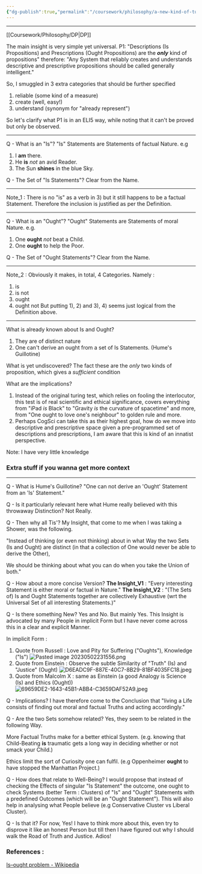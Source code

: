 ```yaml
---
{"dg-publish":true,"permalink":"/coursework/philosophy/a-new-kind-of-turing-test/","noteIcon":""}
---
```


---
[[Coursework/Philosophy/DP\|DP]]

The main insight is very simple yet universal. 
P1: "Descriptions (Is Propositions) and Prescriptions (Ought Propositions) are the ***only*** kind of propositions"
therefore:
"Any System that reliably creates and understands descriptive and prescriptive propositions should be called generally intelligent."

So, I smuggled in 3 extra categories that should be further specified
1) reliable (some kind of a measure)
2) create (well, easy!)
3) understand (synonym for "already represent")

So let's clarify what P1 is in an ELI5 way, while noting that it can't be proved but only be observed. 

----

Q - What is an "Is"?
"Is" Statements are Statements of factual Nature. 
e.g 
1) I **am** there.
2) He **is** *not* an avid Reader. 
3) The Sun **shines** in the blue Sky.

Q - The Set of "Is Statements"?
Clear from the Name.

---
Note_1 : There is no "is" as a verb in 3) but it still happens to be a factual Statement. Therefore the inclusion is justified as per the Definition. 

---
Q - What is an "Ought"?
"Ought" Statements are Statements of moral Nature. 
e.g. 
1) One **ought** *not* beat a Child. 
2) One **ought** to help the Poor. 

Q - The Set of "Ought Statements"?
Clear from the Name.

---
Note_2 : Obviously it makes, in total,  4 Categories. Namely : 
1) is 
2) is not
3) ought
4) ought not
But putting 1), 2) and 3), 4) seems just logical from the Definition above. 

----
What is already known about Is and Ought? 
1) They are of distinct nature 
2) One can't derive an ought from a set of Is Statements.  (Hume's Guillotine)

What is yet undiscovered? 
The fact these are the *only* two kinds of proposition, which gives a *sufficient* condition

What are the implications? 
1) Instead of the original turing test, which relies on fooling the interlocutor, this test is of real scientific and ethical significance, covers everything from "iPad *is* Black" to "Gravity *is* the curvature of spacetime" and more, from "One ought to love one's neighbour" to golden rule and more. 
2) Perhaps CogSci can take this as their highest goal, how do we move into descriptive and prescriptive space given a pre-programmed set of descriptions and prescriptions, I am aware that this is kind of an innatist perspective. 


Note: I have very little knowledge 


### Extra stuff if you wanna get more context

---
Q - What is Hume's Guillotine?
"One can not derive an 'Ought' Statement from an 'Is' Statement."

Q - Is it particularly relevant here what Hume really believed with this throwaway Distinction? 
Not Really. 

Q - Then why all Tis'?
My Insight, that come to me when I was taking a Shower, was the following. 

"Instead of thinking (or even not thinking) about in what Way the two Sets (Is and Ought) are distinct (in that a collection of One would never be able to derive the Other), 

We should be thinking about what you can do when you take the Union of both."

Q - How about a more concise Version?
**The Insight_V1** : "Every interesting Statement is either moral or factual in Nature."
**The Insight_V2** : "(The Sets of) Is and Ought Statements together are collectively Exhaustive (wrt the Universal Set of all interesting Statements.)"

Q - Is there something New?
Yes and No. But mainly Yes. 
This Insight is advocated by many People in implicit Form but I have never come across this in a clear and explicit Manner. 

In implicit Form : 
1) Quote from Russell : Love and Pity for Suffering ("Oughts"), Knowledge ("Is")
![Pasted image 20230502231556.png](/img/user/Attachments/Pasted%20image%2020230502231556.png)
2) Quote from Einstein : Observe the subtle Similarity of "Truth" (Is) and "Justice" (Ought)
![D6EADC9F-887E-40C7-8B29-81BF4035FC18.jpeg](/img/user/Attachments/D6EADC9F-887E-40C7-8B29-81BF4035FC18.jpeg)
3) Quote from Malcolm X : same as Einstein (a good Analogy is Science (Is) and Ethics (Ought))
![69659DE2-1643-45B1-ABB4-C3659DAF52A9.jpeg](/img/user/Attachments/69659DE2-1643-45B1-ABB4-C3659DAF52A9.jpeg)

Q - Implications?
I have therefore come to the Conclusion that "living a Life consists of finding out moral and factual Truths and acting accordingly."

Q - Are the two Sets somehow related?
Yes, they seem to be related in the following Way. 

More Factual Truths make for a better ethical System. 
(e.g. knowing that Child-Beating **is** traumatic gets a long way in deciding whether or not smack your Child.)

Ethics limit the sort of Curiosity one can fulfil. 
(e.g Oppenheimer **ought** to have stopped the Manhattan Project.)

Q - How does that relate to Well-Being?
I would propose that instead of checking the Effects of singular "Is Statement"  the outcome, one ought to check Systems (better Term : Clusters) of "Is" and "Ought" Statements with a predefined Outcomes (which will be  an "Ought Statement"). This will also help in analysing what People believe (e.g Conservative Cluster vs Liberal Cluster).

Q - Is that it?
For now, Yes! I have to think more about this, even try to disprove it like an honest Person but till then I have figured out why I should walk the Road of Truth and Justice. Adios!




### References : 
[Is–ought problem - Wikipedia](https://en.wikipedia.org/wiki/Is–ought_problem#:~:text=The%20is–ought%20problem%2C%20as,on%20statements%20about%20what%20is.)
